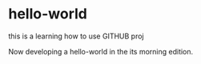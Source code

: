 # hello-world
this is a learning how to use GITHUB proj


Now developing a hello-world in the its morning edition.
